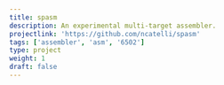 ```yaml
---
title: spasm
description: An experimental multi-target assembler.
projectlink: 'https://github.com/ncatelli/spasm'
tags: ['assembler', 'asm', '6502']
type: project
weight: 1
draft: false
---
```

